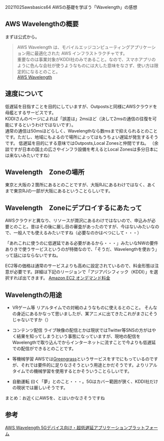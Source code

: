 20211025awsbasics64
AWSの基礎を学ぼう「Wavelength」の感想

## AWS Wavelengthの概要
まずは公式から。  
>AWS Wavelength は、モバイルエッジコンピューティングアプリケーション用に最適化された AWS インフラストラクチャです。  
重要なのは事業対象がKDDI社のみであること。なので、スマホアプリのように色んな会社が使うようなものには大した意味をなさず、使い方は限定的になるとのこと。  
[AWS Wavelength](https://aws.amazon.com/jp/wavelength/)
  
## 速度について
低遅延を目指すことを目的にしていますが、Outpostsと同様にAWSクラウドを母艦とするサービスです。  
KDDIさんのページによれば「誤差は」2msほど（決して2msの通信の往復を可能にするというわけではないです）。  
通常の通信は50msほどらしく、Wavelengthなら数msまで抑えられるとのことです。ただし、地域にもよるので場所によってはもうちょい遅延が発生するそうです。
低遅延を目的にする意味ではOutposts,Local Zonesと仲間ですね。
（余談ですが日本の国土の広さやインフラ設備を考えるとLocal Zonesは多分日本には来ないみたいですね）

## Wavelength　Zoneの場所
東京と大阪の２箇所にあるとのことですが、大阪RJにあるわけではなく、あくまで東京RJの一部が大阪にあるということらしいです。

## Wavelength　Zoneにデプロイするにあたって
AWSクラウドと異なり、リソースが潤沢にあるわけではないので、申込みが必要とのこと。昔はその後に厳し目の審査があったのですが、今はないみたいなので、一般人でも使えるみたいですね（必要なのかはべつにして・・・）

「あれこれに使うのに低遅延である必要があるから・・・」みたいなNWの要件ありきで使うサービスというのが特徴なので、「そうだ、Wavelengthを使おう」って話にはならないですね。

EC2等の価格は通常のサービスよりも高めに設定されているので、料金形態は注意が必要です。詳細は下記のリージョンで「アジアパシフィック（KDDI）」を選択すれば出てきます。
[Amazon EC2 オンデマンド料金](https://aws.amazon.com/jp/ec2/pricing/on-demand/)

## Wavelengthの用途
 - VRゲーム等
 リアルタイムでの対戦のようなものに使えるとのこと。
 そんなの身近にあるかなって思いましたが、某アニメに出てきたこれがまさにそうじゃないですか（）

 - コンテンツ配信
ライブ映像の配信とかは現状ではTwitter等SNSの方がはやく結果を知ってしまうという事態になっていますが、現地の配信をWavelengthで取り込んでからインターネットに流すことで今よりも低遅延での配信ができるとのことです。

 - 等機械学習
 AWSでは[Greengrass](https://aws.amazon.com/jp/greengrass/)というサービスをすでにもっているのですが、それでは要件的に足りなさそうという用途とかだそうです。よりリアルタイムでの機械学習を使用するとかそういうことらしいです。

  - 自動運転
曰く「夢」とのこと・・・。5Gはカバー範囲が狭く、KDDI社だけの現状では厳しいそうです。

まとめ：お近くにAWSを、とはいかなさそうですね



## 参考
[AWS Wavelength 5Gデバイス向け・超低遅延アプリケーションプラットフォーム](https://biz.kddi.com/5g/aws_wavelength/)